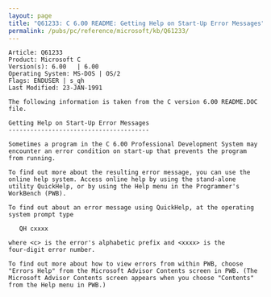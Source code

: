 ```yaml
---
layout: page
title: "Q61233: C 6.00 README: Getting Help on Start-Up Error Messages"
permalink: /pubs/pc/reference/microsoft/kb/Q61233/
---
```


	Article: Q61233
	Product: Microsoft C
	Version(s): 6.00   | 6.00
	Operating System: MS-DOS | OS/2
	Flags: ENDUSER | s_qh
	Last Modified: 23-JAN-1991
	
	The following information is taken from the C version 6.00 README.DOC
	file.
	
	Getting Help on Start-Up Error Messages
	---------------------------------------
	
	Sometimes a program in the C 6.00 Professional Development System may
	encounter an error condition on start-up that prevents the program
	from running.
	
	To find out more about the resulting error message, you can use the
	online help system. Access online help by using the stand-alone
	utility QuickHelp, or by using the Help menu in the Programmer's
	WorkBench (PWB).
	
	To find out about an error message using QuickHelp, at the operating
	system prompt type
	
	   QH cxxxx
	
	where <c> is the error's alphabetic prefix and <xxxx> is the
	four-digit error number.
	
	To find out more about how to view errors from within PWB, choose
	"Errors Help" from the Microsoft Advisor Contents screen in PWB. (The
	Microsoft Advisor Contents screen appears when you choose "Contents"
	from the Help menu in PWB.)
